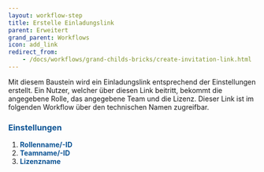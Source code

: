 ```yaml
---
layout: workflow-step
title: Erstelle Einladungslink
parent: Erweitert
grand_parent: Workflows
icon: add_link
redirect_from:
    - /docs/workflows/grand-childs-bricks/create-invitation-link.html
---
```


Mit diesem Baustein wird ein Einladungslink entsprechend der Einstellungen erstellt.
Ein Nutzer, welcher über diesen Link beitritt, bekommt die angegebene Rolle, das angegebene Team und die Lizenz.
Dieser Link ist im folgenden Workflow über den technischen Namen zugreifbar.

### <span style="color:#0b5394">**Einstellungen**</span>

1. <span style="color:#0b5394">**Rollenname/-ID**</span>
2. <span style="color:#0b5394">**Teamname/-ID**</span>
3. <span style="color:#0b5394">**Lizenzname**</span>
